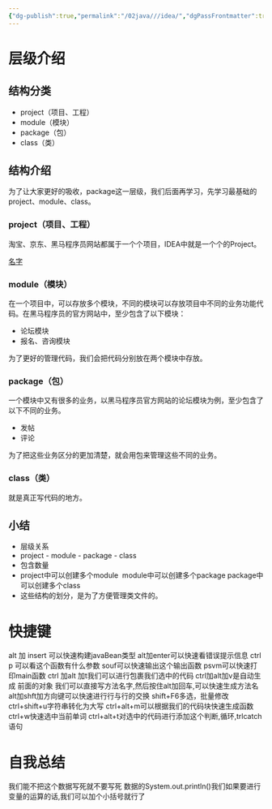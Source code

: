 ```yaml
---
{"dg-publish":true,"permalink":"/02java///idea/","dgPassFrontmatter":true}
---
```


# 层级介绍
## 结构分类 

* project（项目、工程）
* module（模块）
* package（包）
* class（类）

## 结构介绍 

为了让大家更好的吸收，package这一层级，我们后面再学习，先学习最基础的project、module、class。


### project（项目、工程）

淘宝、京东、黑马程序员网站都属于一个个项目，IDEA中就是一个个的Project。

[名字](obsidian://open?vault=obsidian%E8%B5%84%E6%96%99&file=%E7%99%BD%E6%9D%BF%2F%E5%A4%A7%E4%BA%8C%E4%B8%8B%E6%9C%9F%E6%9C%AB%E8%80%83%E8%AF%95%E5%A4%8D%E4%B9%A0%2F%E7%A6%BB%E6%95%A3%E6%95%B0%E5%AD%A6)

### module（模块）

在一个项目中，可以存放多个模块，不同的模块可以存放项目中不同的业务功能代码。在黑马程序员的官方网站中，至少包含了以下模块：

* 论坛模块
* 报名、咨询模块

为了更好的管理代码，我们会把代码分别放在两个模块中存放。


### package（包）

一个模块中又有很多的业务，以黑马程序员官方网站的论坛模块为例，至少包含了以下不同的业务。

* 发帖
* 评论

为了把这些业务区分的更加清楚，就会用包来管理这些不同的业务。


### class（类）

就是真正写代码的地方。

## 小结

* 层级关系
* project - module - package - class
* 包含数量
* project中可以创建多个module ​ module中可以创建多个package ​ package中可以创建多个class
* 这些结构的划分，是为了方便管理类文件的。

# 快捷键

alt 加 insert 可以快速构建javaBean类型
alt加enter可以快速看错误提示信息
ctrl p 可以看这个函数有什么参数
souf可以快速输出这个输出函数
psvm可以快速打印main函数
ctrl 加alt 加t我们可以进行包裹我们选中的代码
ctrl加alt加v是自动生成 前面的对象
我们可以直接写方法名字,然后按住alt加回车,可以快速生成方法名
alt加shft加方向键可以快速进行行与行的交换
shift+F6多选，批量修改
ctrl+shift+u字符串转化为大写
ctrl+alt+m可以根据我们的代码块快速生成函数
ctrl+w快速选中当前单词
ctrl+alt+t对选中的代码进行添加这个判断,循环,trlcatch语句
# 自我总结
我们能不把这个数据写死就不要写死
数据的System.out.println()我们如果要进行变量的运算的话,我们可以加个小括号就行了